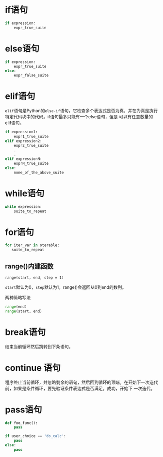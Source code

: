 # if语句

```python
if expression:
    expr_true_suite
```

# else语句

```python
if expression:
    expr_true_suite
else:
    expr_false_suite
```

# elif语句

`elif`语句是Python的`else-if`语句，它检查多个表达式是否为真，并在为真是执行特定代码块中的代码。if语句最多只能有一个else语句，但是
可以有任意数量的elif语句。

```python
if expression1:
    expr1_true_suite
elif expression2:
    expr2_true_suite
    .
    .
elif expressionN:
    exprN_true_suite
else:
    none_of_the_above_suite
```

# while语句

```python
while expression:
    suite_to_repeat
```

# for语句

```python
for iter_var in oterable:
   suite_to_repeat
```

## range()内建函数

`range(start, end, step = 1)`

`start`默认为0，`step`默认为1，range()会返回从0到end的数列。

两种简略写法

```python
range(end)
range(start, end)
```

# break语句

结束当前循环然后跳转到下条语句。

# continue 语句

程序终止当前循环，并忽略剩余的语句，然后回到循环的顶端。在开始下一次迭代前，如果是条件循环，要先验证条件表达式是否满足。成功，开始下
一次迭代。

# pass语句

```python
def foo_func():
    pass
```

```python
if user_choice == 'do_calc':
    pass
else:
    pass
```

